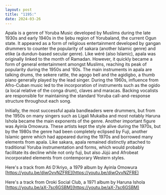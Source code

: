 ```yaml
---
layout: post
title: "1195:"
date: 2024-03-26
---
```


Apala is a genre of Yoruba Music developed by Muslims during the late 1930s and early 1940s in the Ijebu region of Yorubaland, the current Ogun state. It appeared as a form of religious entertainment developed by gangan drummers to counter the popularity of sakara (another Islamic genre) and etike (a dundun-based secular genre). Like wéré (also Islamic), apala was originally linked to the month of Ramadan. However, it quickly became a form of general entertainment amongst Muslims, reaching its peak of popularity during the 1950s and '60s. The main instruments in apala are talking drums, the sekere rattle, the agogo bell and the agidigbo, a thumb piano generally played by the lead singer. During the 1960s, influence from Afro-Cuban music led to the incorporation of instruments such as the ogido (a local relative of the conga drum), claves and maracas. Backing vocalists are responsible for maintaining the standard Yoruba call-and-response structure throughout each song.

Initially, the most successful apala bandleaders were drummers, but from the 1950s on many singers such as Ligali Mukaiba and most notably Haruna Ishola became the main exponents of the genre. Another important figure was Ayinla Omowura. These artists kept the style alive during the 1970s, but by the 1980s the genre had been completely eclipsed by Fuji, another Islamic genre which had appeared during the 1970s and borrowed many elements from apala. Like sakara, apala remained distinctly attached to traditional Yoruba instrumentation and forms, which would probably facilitate its decline while not only fuji, but also Jùjú and Afrobeat incorporated elements from contemporary Western styles.

Here's a track from Ati D'Ariyo, a 1979 album by Ayinla Omowura  
[https://youtu.be/diwOvvNZFRE](https://youtu.be/diwOvvNZFRE)

Here's a track from Oroki Social Club, a 1971 album by Haruna Ishola  
[https://youtu.be/aX-7sc6GSBM](https://youtu.be/aX-7sc6GSBM)
